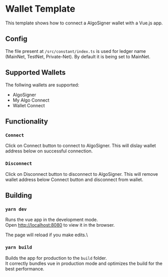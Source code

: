 # Wallet Template

This template shows how to connect a AlgoSigner wallet with a Vue.js app.

## Config

The file present at `/src/constant/index.ts` is used for ledger name (MainNet, TestNet, Private-Net). By default it is being set to MainNet.

## Supported Wallets

The follwing wallets are supported:

- AlgoSigner
- My Algo Connect
- Wallet Connect

## Functionality

### `Connect`

Click on Connect button to connect to AlgoSigner. This will dislay wallet address below on successful connection.

### `Disconnect`

Click on Disconnect button to disconnect to AlgoSigner. This will remove wallet address below Connect button and disconnect from wallet.

## Building

### `yarn dev`

Runs the vue app in the development mode.\
Open [http://localhost:8080](http://localhost:8080) to view it in the browser.

The page will reload if you make edits.\

### `yarn build`

Builds the app for production to the `build` folder.\
It correctly bundles vue in production mode and optimizes the build for the best performance.
